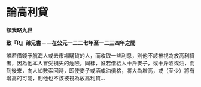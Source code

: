 # 論高利貸


**額我略九世**

**致『R』弟兄書－－在公元一二二七年至一二三四年之間**





誰若借錢予航海人或去市場購貨的人，而收取一些利息，則他不該被視為放高利貸者，因為他本人冒受損失的危險。同樣，誰若借給人十斤麥子，或十斤酒或油，而到後來，向人如數索回時，即使麥子或酒或油價格，將大為增高，或（至少）將有增高的可能，則他也不該被視為放高利貸…

